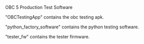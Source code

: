 OBC 5 Production Test Software

"OBCTestingApp" contains the obc testing apk.

"python_factory_software" contains the python testing software.

"tester_fw" contains the tester firmware.


